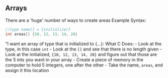 ## Arrays
There are a 'huge' number of ways to create areas
Example Syntax:
```c
//type name[] = {initializer}
int areas[] {10, 12, 13, 14, 20}
```
"I want an array of type that is initialized to {...}:
What C Does:
    - Look at the type, in this case `int`
    - Look at the `[]` and see that there is no length given
    - Look at the initialized, `{10, 12, 13, 14, 20}` and figure out that those are the 5 ints you want in your array
    - Create a piece of memory in the computer to hold 5 integers, one after the other
    - Take the name, `areas`, and assign it this location
